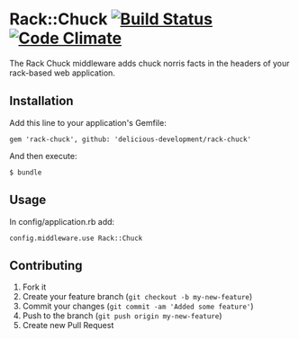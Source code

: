 # Rack::Chuck [![Build Status](https://secure.travis-ci.org/delicious-development/rack-chuck.png?branch=master)](http://travis-ci.org/delicious-development/rack-chuck) [![Code Climate](https://codeclimate.com/badge.png)](https://codeclimate.com/github/delicious-development/rack-chuck)


The Rack Chuck middleware adds chuck norris facts in the headers of your rack-based web application.


## Installation

Add this line to your application's Gemfile:

    gem 'rack-chuck', github: 'delicious-development/rack-chuck'

And then execute:

    $ bundle

## Usage

In config/application.rb add:

    config.middleware.use Rack::Chuck

## Contributing

1. Fork it
2. Create your feature branch (`git checkout -b my-new-feature`)
3. Commit your changes (`git commit -am 'Added some feature'`)
4. Push to the branch (`git push origin my-new-feature`)
5. Create new Pull Request
